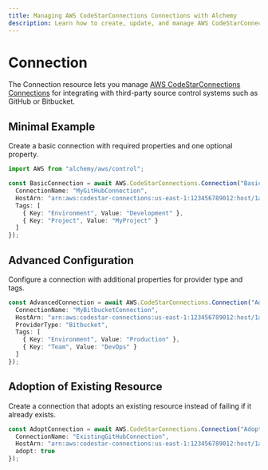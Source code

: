 ```yaml
---
title: Managing AWS CodeStarConnections Connections with Alchemy
description: Learn how to create, update, and manage AWS CodeStarConnections Connections using Alchemy Cloud Control.
---
```


# Connection

The Connection resource lets you manage [AWS CodeStarConnections Connections](https://docs.aws.amazon.com/codestarconnections/latest/userguide/) for integrating with third-party source control systems such as GitHub or Bitbucket.

## Minimal Example

Create a basic connection with required properties and one optional property.

```ts
import AWS from "alchemy/aws/control";

const BasicConnection = await AWS.CodeStarConnections.Connection("BasicConnection", {
  ConnectionName: "MyGitHubConnection",
  HostArn: "arn:aws:codestar-connections:us-east-1:123456789012:host/1a2b3c4d-5678-90ab-cdef-EXAMPLE11111",
  Tags: [
    { Key: "Environment", Value: "Development" },
    { Key: "Project", Value: "MyProject" }
  ]
});
```

## Advanced Configuration

Configure a connection with additional properties for provider type and tags.

```ts
const AdvancedConnection = await AWS.CodeStarConnections.Connection("AdvancedConnection", {
  ConnectionName: "MyBitbucketConnection",
  HostArn: "arn:aws:codestar-connections:us-east-1:123456789012:host/1a2b3c4d-5678-90ab-cdef-EXAMPLE22222",
  ProviderType: "Bitbucket",
  Tags: [
    { Key: "Environment", Value: "Production" },
    { Key: "Team", Value: "DevOps" }
  ]
});
```

## Adoption of Existing Resource

Create a connection that adopts an existing resource instead of failing if it already exists.

```ts
const AdoptConnection = await AWS.CodeStarConnections.Connection("AdoptConnection", {
  ConnectionName: "ExistingGitHubConnection",
  HostArn: "arn:aws:codestar-connections:us-east-1:123456789012:host/1a2b3c4d-5678-90ab-cdef-EXAMPLE33333",
  adopt: true
});
```